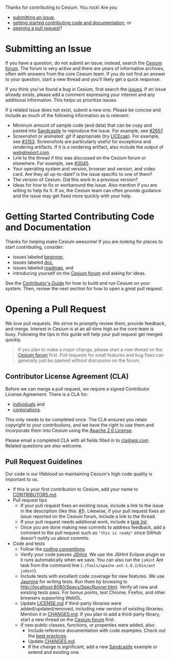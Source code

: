 Thanks for contributing to Cesium.  You rock!  Are you

* [submitting an issue](#submitting-an-issue),
* [getting started contributing code and documentation](getting-started-contributing-code-and-documentation), or
* [opening a pull request](#opening-a-pull-request)?

# Submitting an Issue

If you have a question, do not submit an issue; instead, search the [Cesium forum](http://cesiumjs.org/forum.html).  The forum is very active and there are years of informative archives, often with answers from the core Cesium team.  If you do not find an answer to your question, start a new thread and you'll likely get a quick response.

If you think you've found a bug in Cesium, first search the [issues](https://github.com/AnalyticalGraphicsInc/cesium/issues).  If an issue already exists, please add a comment expressing your interest and any additional information.  This helps us prioritize issues.

If a related issue does not exist, submit a new one.  Please be concise and include as much of the following information as is relevant:
* Minimum amount of sample code (and data) that can be copy and pasted into [Sandcastle](https://cesiumjs.org/Cesium/Apps/Sandcastle/index.html) to reproduce the issue.  For example, see [#2657](https://github.com/AnalyticalGraphicsInc/cesium/issues/2657).
* Screenshot or animated .gif if appropriate (try [LICEcap](http://www.cockos.com/licecap/)).  For example, see [#3153](https://github.com/AnalyticalGraphicsInc/cesium/issues/3153).  Screenshots are particularly useful for exceptions and rendering artifacts.  If it is a rendering artifact, also include the output of [webglreport.com](http://webglreport.com/).
* Link to the thread if this was discussed on the Cesium forum or elsewhere.  For example, see [#3045](https://github.com/AnalyticalGraphicsInc/cesium/issues/3045).
* Your operating system and version, browser and version, and video card.  Are they all up-to-date?  Is the issue specific to one of them?
* The version of Cesium.  Did this work in a previous version?
* Ideas for how to fix or workaround the issue.  Also mention if you are willing to help fix it.  If so, the Cesium team can often provide guidance and the issue may get fixed more quickly with your help.

# Getting Started Contributing Code and Documentation

Thanks for helping make Cesium awesome!  If you are looking for places to start contributing, consider:

* issues labeled [beginner](https://github.com/AnalyticalGraphicsInc/cesium/labels/beginner),
* issues labeled [doc](https://github.com/AnalyticalGraphicsInc/cesium/labels/doc),
* issues labeled [roadmap](https://github.com/AnalyticalGraphicsInc/cesium/labels/roadmap), and
* introducing yourself on the [Cesium forum](http://cesiumjs.org/forum.html) and asking for ideas.

See the [Contributor's Guide](https://github.com/AnalyticalGraphicsInc/cesium/wiki/Contributor%27s-Guide) for how to build and run Cesium on your system.  Then, review the next section for how to open a great pull request.

# Opening a Pull Request

We love pull requests.  We strive to promptly review them, provide feedback, and merge.  Interest in Cesium is at an all-time high so the core team is busy.  Following the tips in this guide will help your pull request get merged quickly.

> If you plan to make a major change, please start a new thread on the [Cesium forum](http://cesiumjs.org/forum.html) first.  Pull requests for small features and bug fixes can generally just be opened without discussion on the forum.

## Contributor License Agreement (CLA)

Before we can merge a pull request, we require a signed Contributor License Agreement.  There is a CLA for:

* [individuals](http://www.agi.com/licenses/individual-cla-agi-v1.0.txt) and 
* [corporations](http://www.agi.com/licenses/corporate-cla-agi-v1.0.txt).

This only needs to be completed once.  The CLA ensures you retain copyright to your contributions, and we have the right to use them and incorporate them into Cesium using the [Apache 2.0 License](LICENSE.md).

Please email a completed CLA with all fields filled in to [cla@agi.com](mailto:cla@agi.com).  Related questions are also welcome.

## Pull Request Guidelines

Our code is our lifeblood so maintaining Cesium's high code quality is important to us.

* If this is your first contribution to Cesium, add your name to [CONTRIBUTORS.md](https://github.com/AnalyticalGraphicsInc/cesium/blob/master/CONTRIBUTORS.md).
* Pull request tips
   * If your pull request fixes an existing issue, include a link to the issue in the description (like this: [#1](https://github.com/AnalyticalGraphicsInc/cesium/issues/1)).  Likewise, if your pull request fixes an issue reported on the Cesium forum, include a link to the thread.
   * If your pull request needs additional work, include a [task list](https://github.com/blog/1375%0A-task-lists-in-gfm-issues-pulls-comments).
   * Once you are done making new commits to address feedback, add a comment to the pull request such as `"this is ready"` since GitHub doesn't notify us about commits.
* Code and tests
   * Follow the [coding conventions](https://github.com/AnalyticalGraphicsInc/cesium/wiki/JavaScript-Coding-Conventions).
   * Verify your code passes [JSHint](http://www.jshint.com/).  We use the JSHint Eclipse plugin so it runs automatically when we save.  You can also run the `jsHint` Ant task from the command line (`./Tools/apache-ant-1.8.2/bin/ant jsHint`).
   * Include tests with excellent code coverage for new features.  We use [Jasmine](http://pivotal.github.com/jasmine/) for writing tests.  Run them by browsing to [http://localhost:8080/Specs/SpecRunner.html](http://localhost:8080/Specs/SpecRunner.html).  Verify all new and existing tests pass.  For bonus points, test Chrome, Firefox, and other browsers supporting WebGL.
   * Update [LICENSE.md](LICENSE.md) if third-party libraries were added/updated/removed, including new version of existing libraries.  Mention it in [CHANGES.md](CHANGES.md).  If you plan to add a third-party library, start a new thread on the [Cesium forum](http://cesiumjs.org/forum.html) first.
   * If new public classes, functions, or properties were added, also:
      * Include reference documentation with code examples.  Check out the [best practices](https://github.com/AnalyticalGraphicsInc/cesium/wiki/Documentation-Best-Practices).
      * Update [CHANGES.md](CHANGES.md).
      * If the change is significant, add a new [Sandcastle](http://cesiumjs.org/Cesium/Apps/Sandcastle/index.html) example or extend and existing one.
